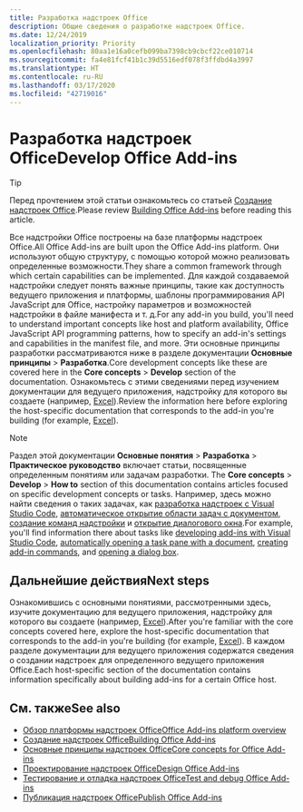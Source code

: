 ```yaml
---
title: Разработка надстроек Office
description: Общие сведения о разработке надстроек Office.
ms.date: 12/24/2019
localization_priority: Priority
ms.openlocfilehash: 80aa1e16a0cefb099ba7398cb9cbcf22ce010714
ms.sourcegitcommit: fa4e81fcf41b1c39d5516edf078f3ffdbd4a3997
ms.translationtype: HT
ms.contentlocale: ru-RU
ms.lasthandoff: 03/17/2020
ms.locfileid: "42719016"
---
```

# <a name="develop-office-add-ins"></a><span data-ttu-id="a601e-103">Разработка надстроек Office</span><span class="sxs-lookup"><span data-stu-id="a601e-103">Develop Office Add-ins</span></span>

> [!TIP]
> <span data-ttu-id="a601e-104">Перед прочтением этой статьи ознакомьтесь со статьей [Создание надстроек Office](../overview/office-add-ins-fundamentals.md).</span><span class="sxs-lookup"><span data-stu-id="a601e-104">Please review [Building Office Add-ins](../overview/office-add-ins-fundamentals.md) before reading this article.</span></span>

<span data-ttu-id="a601e-105">Все надстройки Office построены на базе платформы надстроек Office.</span><span class="sxs-lookup"><span data-stu-id="a601e-105">All Office Add-ins are built upon the Office Add-ins platform.</span></span> <span data-ttu-id="a601e-106">Они используют общую структуру, с помощью которой можно реализовать определенные возможности.</span><span class="sxs-lookup"><span data-stu-id="a601e-106">They share a common framework through which certain capabilities can be implemented.</span></span> <span data-ttu-id="a601e-107">Для каждой создаваемой надстройки следует понять важные принципы, такие как доступность ведущего приложения и платформы, шаблоны программирования API JavaScript для Office, настройку параметров и возможностей надстройки в файле манифеста и т. д.</span><span class="sxs-lookup"><span data-stu-id="a601e-107">For any add-in you build, you'll need to understand important concepts like host and platform availability, Office JavaScript API programming patterns, how to specify an add-in's settings and capabilities in the manifest file, and more.</span></span> <span data-ttu-id="a601e-108">Эти основные принципы разработки рассматриваются ниже в разделе документации **Основные принципы** > **Разработка**.</span><span class="sxs-lookup"><span data-stu-id="a601e-108">Core development concepts like these are covered here in the **Core concepts** > **Develop** section of the documentation.</span></span> <span data-ttu-id="a601e-109">Ознакомьтесь с этими сведениями перед изучением документации для ведущего приложения, надстройку для которого вы создаете (например, [Excel](../excel/index.md)).</span><span class="sxs-lookup"><span data-stu-id="a601e-109">Review the information here before exploring the host-specific documentation that corresponds to the add-in you're building (for example, [Excel](../excel/index.md)).</span></span>

> [!NOTE]
> <span data-ttu-id="a601e-110">Раздел этой документации **Основные понятия** > **Разработка** > **Практическое руководство** включает статьи, посвященные определенным понятиям или задачам разработки.  </span><span class="sxs-lookup"><span data-stu-id="a601e-110">The **Core concepts** > **Develop** > **How to** section of this documentation contains articles focused on specific development concepts or tasks.</span></span> <span data-ttu-id="a601e-111">Например, здесь можно найти сведения о таких задачах, как [разработка надстроек с Visual Studio Code](develop-add-ins-vscode.md), [автоматическое открытие области задач с документом](automatically-open-a-task-pane-with-a-document.md), [создание команд надстройки](create-addin-commands.md) и [открытие диалогового окна](dialog-api-in-office-add-ins.md).</span><span class="sxs-lookup"><span data-stu-id="a601e-111">For example, you'll find information there about tasks like [developing add-ins with Visual Studio Code](develop-add-ins-vscode.md), [automatically opening a task pane with a document](automatically-open-a-task-pane-with-a-document.md), [creating add-in commands](create-addin-commands.md), and [opening a dialog box](dialog-api-in-office-add-ins.md).</span></span>

## <a name="next-steps"></a><span data-ttu-id="a601e-112">Дальнейшие действия</span><span class="sxs-lookup"><span data-stu-id="a601e-112">Next steps</span></span>

<span data-ttu-id="a601e-113">Ознакомившись с основными понятиями, рассмотренными здесь, изучите документацию для ведущего приложения, надстройку для которого вы создаете (например, [Excel](../excel/index.md)).</span><span class="sxs-lookup"><span data-stu-id="a601e-113">After you're familiar with the core concepts covered here, explore the host-specific documentation that corresponds to the add-in you're building (for example, [Excel](../excel/index.md)).</span></span> <span data-ttu-id="a601e-114">В каждом разделе документации для ведущего приложения содержатся сведения о создании надстроек для определенного ведущего приложения Office.</span><span class="sxs-lookup"><span data-stu-id="a601e-114">Each host-specific section of the documentation contains information specifically about building add-ins for a certain Office host.</span></span>

## <a name="see-also"></a><span data-ttu-id="a601e-115">См. также</span><span class="sxs-lookup"><span data-stu-id="a601e-115">See also</span></span>

- [<span data-ttu-id="a601e-116">Обзор платформы надстроек Office</span><span class="sxs-lookup"><span data-stu-id="a601e-116">Office Add-ins platform overview</span></span>](../overview/office-add-ins.md)
- [<span data-ttu-id="a601e-117">Создание надстроек Office</span><span class="sxs-lookup"><span data-stu-id="a601e-117">Building Office Add-ins</span></span>](../overview/office-add-ins-fundamentals.md)
- [<span data-ttu-id="a601e-118">Основные принципы надстроек Office</span><span class="sxs-lookup"><span data-stu-id="a601e-118">Core concepts for Office Add-ins</span></span>](../overview/core-concepts-office-add-ins.md)
- [<span data-ttu-id="a601e-119">Проектирование надстроек Office</span><span class="sxs-lookup"><span data-stu-id="a601e-119">Design Office Add-ins</span></span>](../design/add-in-design.md)
- [<span data-ttu-id="a601e-120">Тестирование и отладка надстроек Office</span><span class="sxs-lookup"><span data-stu-id="a601e-120">Test and debug Office Add-ins</span></span>](../testing/test-debug-office-add-ins.md)
- [<span data-ttu-id="a601e-121">Публикация надстроек Office</span><span class="sxs-lookup"><span data-stu-id="a601e-121">Publish Office Add-ins</span></span>](../publish/publish.md)